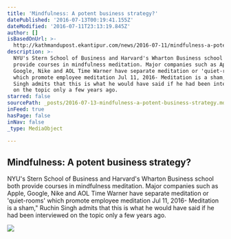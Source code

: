 ```yaml
---
title: 'Mindfulness: A potent business strategy?'
datePublished: '2016-07-13T00:19:41.155Z'
dateModified: '2016-07-11T23:13:19.845Z'
author: []
isBasedOnUrl: >-
  http://kathmandupost.ekantipur.com/news/2016-07-11/mindfulness-a-potent-business-strategy.html
description: >-
  NYU's Stern School of Business and Harvard's Wharton Business school both
  provide courses in mindfulness meditation. Major companies such as Apple,
  Google, Nike and AOL Time Warner have separate meditation or 'quiet-rooms'
  which promote employee meditation Jul 11, 2016- Meditation is a sham," Ruchin
  Singh admits that this is what he would have said if he had been interviewed
  on the topic only a few years ago.
starred: false
sourcePath: _posts/2016-07-13-mindfulness-a-potent-business-strategy.md
inFeed: true
hasPage: false
inNav: false
_type: MediaObject

---
```

<article style=""><h1>Mindfulness: A potent business strategy?</h1><p>NYU's Stern School of Business and Harvard's Wharton Business school both provide courses in mindfulness meditation. Major companies such as Apple, Google, Nike and AOL Time Warner have separate meditation or 'quiet-rooms' which promote employee meditation Jul 11, 2016- Meditation is a sham," Ruchin Singh admits that this is what he would have said if he had been interviewed on the topic only a few years ago.</p><img src="http://assets-cdn.ekantipur.com/images/third-party/entertainment/11072016083400yoga_businesswoman-copy-600x0.jpg" /></article>